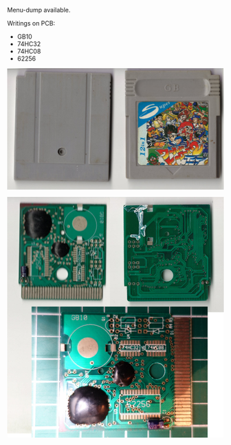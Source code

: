 Menu-dump available.

Writings on PCB:
- GB10
- 74HC32
- 74HC08
- 62256

![alt text](Cartridge.jpg "Cartridge")

![alt text](PCB.jpg "PCB")
